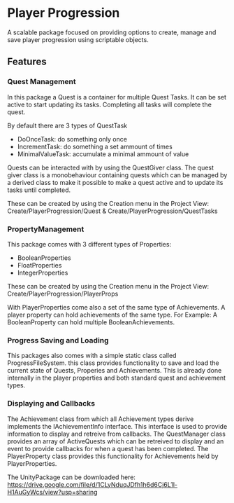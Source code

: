 # Player Progression

A scalable package focused on providing options to create, manage and save player progression using scriptable objects.

## Features
  
### Quest Management


In this package a Quest is a container for multiple Quest Tasks. It can be set active to start updating its tasks. Completing all tasks will complete the quest. 

By default there are 3 types of QuestTask
 - DoOnceTask: do something only once
 - IncrementTask: do something a set ammount of times
 - MinimalValueTask: accumulate a minimal ammount of value

Quests can be interacted with by using the QuestGiver class. The quest giver class is a monobehaviour containing quests which can be
managed by a derived class to make it possible to make a quest active and to update its tasks until completed.

These can be created by using the Creation menu in the Project View: Create/PlayerProgression/Quest & Create/PlayerProgression/QuestTasks

### PropertyManagement

This package comes with 3 different types of Properties:
  - BooleanProperties
  - FloatProperties
  - IntegerProperties
  
 These can be created by using the Creation menu in the Project View: Create/PlayerProgression/PlayerProps
 
 With PlayerProperties come also a set of the same type of Achievements. A player property can hold 
 achievements of the same type. For Example: A BooleanProperty can hold multiple BooleanAchievements.
  
### Progress Saving and Loading

This packages also comes with a simple static class called ProgressFileSystem.
this class provides functionality to save and load the current state of Quests, 
Properies and Achievements. This is already done internally in the player properties and both standard quest and achievement types.

### Displaying and Callbacks

The Achievement class from which all Achievement types derive implements the IAchievementInfo interface.
This interface is used to provide information to display and retreive from callbacks. The QuestManager class provides
an array of ActiveQuests which can be retreived to display and an event to provide callbacks for when
a quest has been completed. The PlayerProperty class provides this functionality for Achievements held by PlayerProperties.

The UnityPackage can be downloaded here: https://drive.google.com/file/d/1CLyNduqJDfh1h6d6Cj6L1l-H1AuGyWcs/view?usp=sharing
